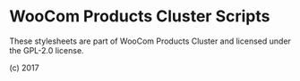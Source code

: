 # WooCom Products Cluster Scripts

These stylesheets are part of WooCom Products Cluster and licensed under the GPL-2.0 license.

(c) 2017 